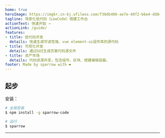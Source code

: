 ```yaml
---
home: true
heroImage: https://imgkr.cn-bj.ufileos.com/f30db406-ae7e-40f2-b6e4-dd840b124c20.png
tagline: 场景化低代码（LowCode）搭建工作台
actionText: 快速开始 →
actionLink: /guide/
features:
- title: 低代码开发
  details: 快速生成可读性强、vue element-ui组件库的源代码
- title: 可视化开发
  details: 通过GUI生成页面代码源文件
- title: 资产市场
  details: 代码资源共享，包含组件、区块、搭建编辑容器。
footer: Made by sparrow with ❤️
---
```


## 起步
安装：

```bash
# 全局安装
$ npm install -g sparrow-code

# 运行
$ sparrow
```
---
